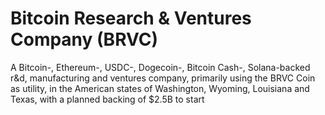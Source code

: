 # Bitcoin Research & Ventures Company (BRVC)

A Bitcoin-, Ethereum-, USDC-, Dogecoin-, Bitcoin Cash-, Solana-backed r&d, manufacturing and ventures company, primarily using the BRVC Coin as utility, in the American states of Washington, Wyoming, Louisiana and Texas, with a planned backing of $2.5B to start
